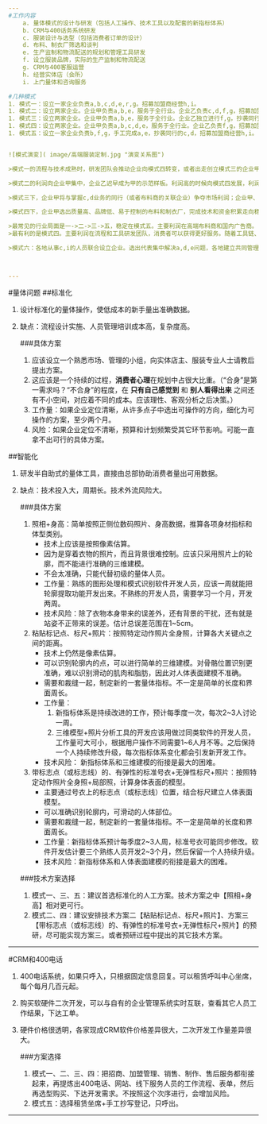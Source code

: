 ```yaml
---
#工作内容
	a. 量体模式的设计与研发（包括人工操作、技术工具以及配套的新指标体系）  
	b. CRM与400话务系统研发  
	c. 服装设计与选型（包括消费者订单的设计）  
	d. 布料、制衣厂筛选和谈判  
	e. 生产监制和物流配送的规划和管理工具研发  
	f. 设立服装品牌，实际的生产监制和物流配送  
	g. CRM与400客服运营  
	h. 经营实体店（会所）  
	i. 上门量体和咨询服务  

#几种模式
1. 模式一：设立一家企业负责a,b,c,d,e,r,g。招募加盟商经营h,i。
1. 模式二：设立两家企业。企业甲负责a,b,e，服务于全行业。企业乙负责c,d,f,g，招募加盟商经营h,i。
1. 模式三：设立两家企业。企业甲负责a,b,e，服务于全行业。企业乙独立进行f,g，抄袭同行的c,d，招募加盟商经营h,i。
1. 模式四：设立两家企业。企业甲负责a,b,c,d,e，服务于全行业。企业乙负责f,g，招募加盟商经营h,i。
1. 模式五：设立一家企业负责b,f,g，手工完成a,e，抄袭同行的c,d，招募加盟商经营h,i。  


![模式演变]( image/高端服装定制.jpg "演变关系图")

>模式一的流程与技术成熟时，研发团队会推动企业向模式四转变，或者出走创立模式三的企业甲。

>模式二的利润向企业甲集中，企业乙迟早成为甲的示范样板。利润高的时候向模式四发展，利润低的时候萎缩成模式三。

>模式三下，企业甲将与掌握c,d业务的同行（或者布料商的关联企业）争夺市场利润；企业甲、乙都无法积累资本。最终萎缩到模式五。

>模式四下，企业甲选出质量高、品牌低、易于控制的布料和制衣厂，完成技术和资金积累走向稳定。企业乙会萎缩成甲的示范样板。

>最常见的行业局面是一->二->三->五，稳定在模式五。主要利润在高端布料商和国内广告商。  
>最有利的是模式四。主要利润在流程和工具研发团队，消费者可以获得更好服务。随着工具链、管理模式日渐成熟，有可能向更稳健的模式发展。

>模式六：各地从事c,i的人员联合设立企业。选出代表集中解决a,d,e问题，各地建立共同管理的h，而b,h,g工作则外包。负责a,d,e的少量高端人才和大量c,i人员形成稳定的利益共同体。具体形式还需要经过模式四阶段，在实践中调整确定。



---
```

#量体问题
##标准化
1. 设计标准化的量体操作，使低成本的新手量出准确数据。
1. 缺点：流程设计实施、人员管理培训成本高，复杂度高。

	###具体方案
	1. 应该设立一个熟悉市场、管理的小组，向实体店主、服装专业人士请教后提出方案。
	1. 这应该是一个持续的过程，**消费者心理**在规划中占很大比重。（“合身”是第一需求吗？“不合身”的程度，在 **只有自己感觉到** 和 **别人看得出来** 之间还有不小空间，对应着不同的成本。应该理性、客观分析之后决策。）
	1. 工作量：如果企业定位清晰，从许多点子中选出可操作的方向，细化为可操作的方案，至少两个月。
	1. 风险：如果企业定位不清晰，预算和计划频繁受其它环节影响。可能一直拿不出可行的具体方案。

##智能化
1. 研发半自助式的量体工具，直接由总部协助消费者量出可用数据。
1. 缺点：技术投入大，周期长。技术外流风险大。

	###具体方案
	1. 照相+身高：简单按照正侧位数码照片、身高数据，推算各项身材指标和体型类别。
		- 技术上应该是按照像素估算。
		- 因为是穿着衣物的照片，而且背景很难控制。应该只采用照片上的轮廓，而不能进行准确的三维建模。
		- 不会太准确，只能代替初级的量体人员。
		- 工作量：熟练的图形处理和模式识别软件开发人员，应该一周就能把轮廓提取功能开发出来。不熟练的开发人员，需要学习一个月，开发两周。
		- 技术风险：除了衣物本身带来的误差外，还有背景的干扰，还有就是站姿不正带来的误差。估计总误差范围在1~5cm。
	1. 粘贴标记点、标尺+照片：按照特定动作照片全身照，计算各大关键点之间的距离。
		- 技术上仍然是像素估算。
		- 可以识别轮廓内的点，可以进行简单的三维建模。对骨骼位置识别更准确，难以识别滑动的肌肉和脂肪，因此对人体表面建模不准确。
		- 需要和裁缝一起，制定新的一套量体指标。不一定是简单的长度和界面周长。
		- 工作量：
			1. 新指标体系是持续改进的工作，预计每季度一次，每次2~3人讨论一周。
			1. 三维模型+照片分析工具的开发应该用做过同类软件的开发人员，工作量可大可小，根据用户操作不同需要1~6人月不等。之后保持一个人持续修改升级，每次指标体系变化都会引发新开发工作。
		- 技术风险： 新指标体系和三维建模的衔接是最大的困难。
	1. 带标志点（或标志线）的、有弹性的标准号衣+无弹性标尺+照片：按照特定动作照片全身照+局部照，计算身体表面的模型。
		- 主要通过号衣上的标志点（或标志线）位置，结合标尺建立人体表面模型。
		- 可以准确识别轮廓内，可滑动的人体部位。
		- 需要和裁缝一起，制定新的一套量体指标。不一定是简单的长度和界面周长。
		- 工作量：新指标体系预计每季度2~3人周，标准号衣可能同步修改。软件开发估计要三个熟练人员开发2~3个月，然后保留一个人持续升级。
		- 技术风险：新指标体系和人体表面建模的衔接是最大的困难。

	###技术方案选择
	1. 模式一、三、五：建议首选标准化的人工方案。技术方案之中【照相+身高】相对更可行。
	1. 模式二、四：建议安排技术方案二【粘贴标记点、标尺+照片】、方案三【带标志点（或标志线）的、有弹性的标准号衣+无弹性标尺+照片】的预研，尽可能实现方案三。或者预研过程中提出的其它技术方案。

---
#CRM和400电话
1. 400电话系统，如果只呼入，只根据固定信息回复。可以租赁呼叫中心坐席，每个每月几百元起。
1. 购买软硬件二次开发，可以与自有的企业管理系统实时互联，查看其它人员工作结果，下达工单。
1. 硬件价格很透明，各家现成CRM软件价格差异很大，二次开发工作量差异很大。

	###方案选择
	1. 模式一、二、三、四：把招商、加盟管理、销售、制作、售后服务都衔接起来，再提炼出400电话、网站、线下服务人员的工作流程、表单，然后再选型购买、下达开发需求。不按照这个次序进行，会增加风险。
	1. 模式五：选择租赁坐席+手工抄写登记，只呼出。

---
